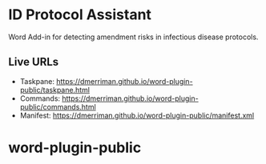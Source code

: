 # ID Protocol Assistant

Word Add-in for detecting amendment risks in infectious disease protocols.

## Live URLs
- Taskpane: https://dmerriman.github.io/word-plugin-public/taskpane.html
- Commands: https://dmerriman.github.io/word-plugin-public/commands.html
- Manifest: https://dmerriman.github.io/word-plugin-public/manifest.xml
# word-plugin-public

